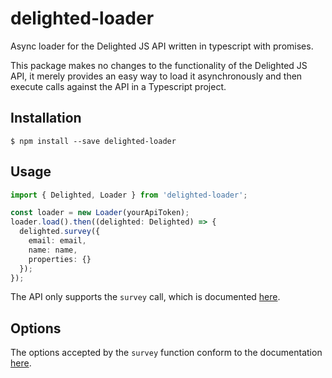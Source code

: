 # delighted-loader

Async loader for the Delighted JS API written in typescript with promises.

This package makes no changes to the functionality of the Delighted JS API, it merely provides an easy way to load it asynchronously and then execute calls against the API in a Typescript project.

## Installation

```
$ npm install --save delighted-loader
```

## Usage

```typescript
import { Delighted, Loader } from 'delighted-loader';

const loader = new Loader(yourApiToken);
loader.load().then((delighted: Delighted) => {
  delighted.survey({
    email: email,
    name: name,
    properties: {}
  });
});
```

The API only supports the `survey` call, which is documented [here](https://app.delighted.com/docs/api/web).

## Options

The options accepted by the `survey` function conform to the documentation [here](https://app.delighted.com/docs/api/web).
